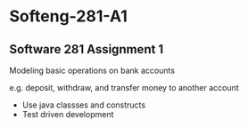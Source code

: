 # Softeng-281-A1

## Software 281 Assignment 1
Modeling basic operations on bank accounts

e.g. deposit, withdraw, and transfer money to another account

- Use java classses and constructs
- Test driven development
